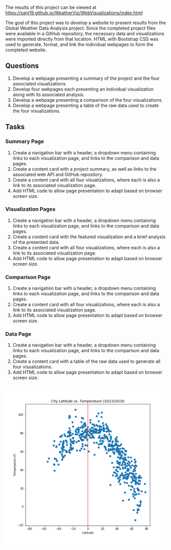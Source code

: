 
The results of this project can be viewed at https://sanj19.github.io/WeatherViz/WebVisualizations/index.html

The goal of this project was to develop a website to present results from the Global Weather Data Analysis project. Since the completed project files were available in a GitHub repository, the necessary data and visualizations were imported directly from that location. HTML with Bootstrap CSS was used to generate, format, and link the individual webpages to form the completed website.

## Questions

1. Develop a webpage presenting a summary of the project and the four associated visualizations.
2. Develop four webpages each presenting an individual visualization along with its associated analysis.
3. Develop a webpage presenting a comparison of the four visualizations.
4. Develop a webpage presenting a table of the raw data used to create the four visualizations.

## Tasks

### Summary Page

1. Create a navigation bar with a header, a dropdown menu containing links to each visualization page, and links to the comparison and data pages.
2. Create a content card with a project summary, as well as links to the associated web API and GitHub repository. 
3. Create a content card with all four visualizations, where each is also a link to its associated visualization page.
4. Add HTML code to allow page presentation to adapt based on browser screen size.

### Visualization Pages

1. Create a navigation bar with a header, a dropdown menu containing links to each visualization page, and links to the comparison and data pages.
2. Create a content card with the featured visualization and a brief analysis of the presented data.
3. Create a content card with all four visualizations, where each is also a link to its associated visualization page.
4. Add HTML code to allow page presentation to adapt based on browser screen size.

### Comparison Page

1. Create a navigation bar with a header, a dropdown menu containing links to each visualization page, and links to the comparison and data pages.
2. Create a content card with all four visualizations, where each is also a link to its associated visualization page.
3. Add HTML code to allow page presentation to adapt based on browser screen size.

### Data Page

1. Create a navigation bar with a header, a dropdown menu containing links to each visualization page, and links to the comparison and data pages.
2. Create a content card with a table of the raw data used to generate all four visualizations.
3. Add HTML code to allow page presentation to adapt based on browser screen size.

![temp in world cities](temp_vs_lat.png "Temp in World Cities")


